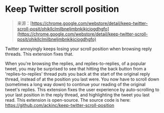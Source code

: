 <!--yml
category: 未分类
date: 2024-05-27 14:43:43
-->

# Keep Twitter scroll position

> 来源：[https://chrome.google.com/webstore/detail/keep-twitter-scroll-posit/ohikllclmilbneljmbnkikjciogdhgfo](https://chrome.google.com/webstore/detail/keep-twitter-scroll-posit/ohikllclmilbneljmbnkikjciogdhgfo)

Twitter annoyingly keeps losing your scroll position when browsing reply threads. This extension fixes that.

When you're browsing the replies, and replies-to-replies, of a popular tweet, you may be surprised to see that hitting the back button from a 'replies-to-replies' thread puts you back at the start of the original reply thread, instead of at the position you last were. You now have to scroll down (sometimes a long way down) to continue your reading of the original tweet's replies. This extension fixes the user experience by auto-scrolling to your last position in the reply thread, and highlighting the tweet you last read. This extension is open-source. The source code is here: https://github.com/ackinc/keep-twitter-scroll-position